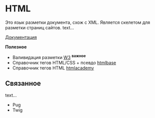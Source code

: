 # HTML

Это язык разметки документа, схож с XML. Является скелетом для разметки страниц сайтов.
text...

[Документация](https://html.spec.whatwg.org/)

**Полезное**

- Валивидация разметки [W3](https://validator.w3.org/) <sup>**важное**</sup>
- Справочник тегов HTML/CSS + псевдо [htmlbase](https://htmlbase.ru/)
- Справочник тегов HTML [htmlacademy](https://htmlacademy.ru/blog/html-tags/book)

## Связанное

text...

- Pug
- Twig
